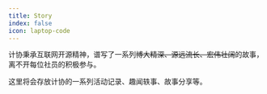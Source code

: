 ```yaml
---
title: Story
index: false
icon: laptop-code
---
```


计协秉承互联网开源精神，谱写了一系列~~博大精深、源远流长、宏伟壮阔~~的故事，离不开每位社员的积极参与。

这里将会存放计协的一系列活动记录、趣闻轶事、故事分享等。

<Catalog />
